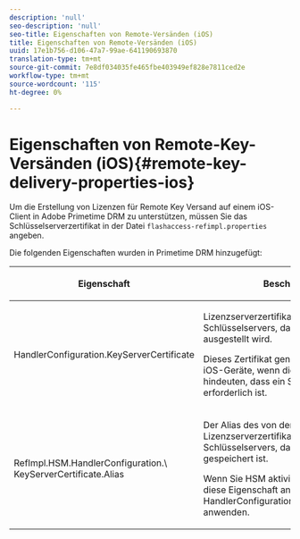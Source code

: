 ```yaml
---
description: 'null'
seo-description: 'null'
seo-title: Eigenschaften von Remote-Versänden (iOS)
title: Eigenschaften von Remote-Versänden (iOS)
uuid: 17e1b756-d106-47a7-99ae-641190693870
translation-type: tm+mt
source-git-commit: 7e8df034035fe465fbe403949ef828e7811ced2e
workflow-type: tm+mt
source-wordcount: '115'
ht-degree: 0%

---
```



# Eigenschaften von Remote-Key-Versänden (iOS){#remote-key-delivery-properties-ios}

Um die Erstellung von Lizenzen für Remote Key Versand auf einem iOS-Client in Adobe Primetime DRM zu unterstützen, müssen Sie das Schlüsselserverzertifikat in der Datei `flashaccess-refimpl.properties` angeben.

Die folgenden Eigenschaften wurden in Primetime DRM hinzugefügt:

<table frame="all" colsep="1" rowsep="1" class="+ topic/table adobe-d/table " id="table_xz2_lwy_n4"> 
 <thead class="- topic/thead "> 
  <tr rowsep="1" class="- topic/row "> 
   <th colname="1" class="- topic/entry entry"> <p class="- topic/p ">Eigenschaft </p> </th> 
   <th colname="2" class="- topic/entry entry"> <p class="- topic/p ">Beschreibung </p> </th> 
  </tr> 
 </thead>
 <tbody class="- topic/tbody "> 
  <tr rowsep="1" class="- topic/row "> 
   <td colname="1" class="- topic/entry "><span class="codeph"> HandlerConfiguration.KeyServerCertificate</span> </td> 
   <td colname="2" class="- topic/entry "> <p>Lizenzserverzertifikat des Schlüsselservers, das von der Adobe ausgestellt wird. </p> <p>Dieses Zertifikat generiert Lizenzen für iOS-Geräte, wenn die Metadaten darauf hindeuten, dass ein Schlüsselserver erforderlich ist. </p> </td> 
  </tr> 
  <tr rowsep="0" class="- topic/row "> 
   <td colname="1" class="- topic/entry "><span class="codeph"> RefImpl.HSM.HandlerConfiguration.\ KeyServerCertificate.Alias</span> </td> 
   <td colname="2" class="- topic/entry "> <p>Der Alias des von der Adobe ausgestellten Lizenzserverzertifikats eines Schlüsselservers, das auf dem HSM gespeichert ist. </p> <p>Wenn Sie HSM aktivieren, können Sie diese Eigenschaft anstelle der Eigenschaft <span class="codeph"> HandlerConfiguration.KeyServerCertificate</span> anwenden. </p> </td> 
  </tr> 
 </tbody> 
</table>

